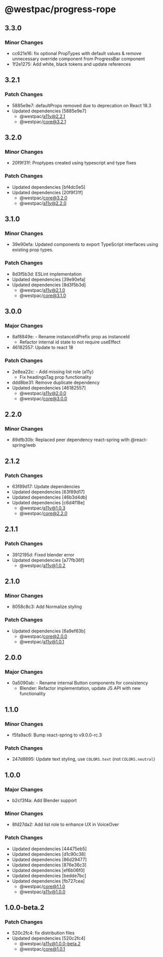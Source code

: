 # @westpac/progress-rope

## 3.3.0

### Minor Changes

- cc621e16: fix optional PropTypes with default values & remove unnecessary override component from ProgressBar component
- 1f2e1275: Add white, black tokens and update references

## 3.2.1

### Patch Changes

- 5885e9e7: defaultProps removed due to deprecation on React 18.3
- Updated dependencies [5885e9e7]
  - @westpac/a11y@2.2.1
  - @westpac/core@3.2.1

## 3.2.0

### Minor Changes

- 20f9f31f: Proptypes created using typescript and type fixes

### Patch Changes

- Updated dependencies [bf4dc0e5]
- Updated dependencies [20f9f31f]
  - @westpac/core@3.2.0
  - @westpac/a11y@2.2.0

## 3.1.0

### Minor Changes

- 39e90efa: Updated components to export TypeScript interfaces using existing prop types.

### Patch Changes

- 8d3f5b3d: ESLint implementation
- Updated dependencies [39e90efa]
- Updated dependencies [8d3f5b3d]
  - @westpac/a11y@2.1.0
  - @westpac/core@3.1.0

## 3.0.0

### Major Changes

- 8af8849e: - Rename instanceIdPrefix prop as instanceId
  - Refactor internal id state to not require useEffect
- 46182557: Update to react 18

### Patch Changes

- 2e8ea22c: - Add missing list role (a11y)
  - Fix headingsTag prop functionality
- ddd8be31: Remove duplicate dependency
- Updated dependencies [46182557]
  - @westpac/a11y@2.0.0
  - @westpac/core@3.0.0

## 2.2.0

### Minor Changes

- 89dfb30b: Replaced peer dependency react-spring with @react-spring/web

## 2.1.2

### Patch Changes

- 63f89d17: Update dependencies
- Updated dependencies [63f89d17]
- Updated dependencies [46b3d4db]
- Updated dependencies [c6d4f18e]
  - @westpac/a11y@1.0.3
  - @westpac/core@2.2.0

## 2.1.1

### Patch Changes

- 3912195d: Fixed blender error
- Updated dependencies [a77fb36f]
  - @westpac/a11y@1.0.2

## 2.1.0

### Minor Changes

- 8058c8c3: Add Normalize styling

### Patch Changes

- Updated dependencies [6a9ef63b]
  - @westpac/core@2.0.0
  - @westpac/a11y@1.0.1

## 2.0.0

### Major Changes

- 0a5090ab: - Rename internal Button components for consistency
  - Blender: Refactor implementation, update JS API with new functionality

## 1.1.0

### Minor Changes

- f5fa9ac6: Bump react-spring to v9.0.0-rc.3

### Patch Changes

- 247d8895: Update text styling, use `COLORS.text` (not `COLORS.neutral`)

## 1.0.0

### Major Changes

- b2cf3f4a: Add Blender support

### Minor Changes

- 8fd27da2: Add list role to enhance UX in VoiceOver

### Patch Changes

- Updated dependencies [44475eb5]
- Updated dependencies [d1c90c38]
- Updated dependencies [86d29477]
- Updated dependencies [876e36c3]
- Updated dependencies [ef6b06f0]
- Updated dependencies [bedde7bc]
- Updated dependencies [fb727cea]
  - @westpac/core@1.1.0
  - @westpac/a11y@1.0.0

## 1.0.0-beta.2

### Patch Changes

- 520c2fc4: fix distribution files
- Updated dependencies [520c2fc4]
  - @westpac/a11y@1.0.0-beta.2
  - @westpac/core@1.0.1
